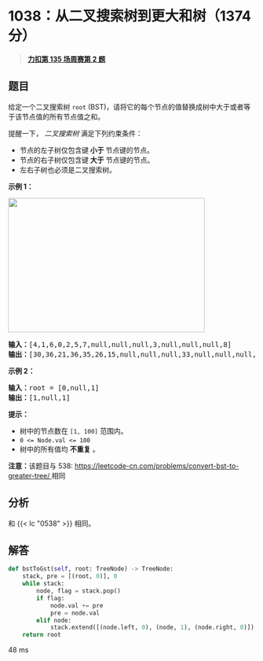 # 1038：从二叉搜索树到更大和树（1374 分）


> <u>**[力扣第 135 场周赛第 2 题](https://leetcode.cn/problems/binary-search-tree-to-greater-sum-tree/)**</u>

## 题目

<p><span style="font-size:10.5pt"><span style="font-family:Calibri"><span style="font-size:10.5000pt"><span style="font-family:宋体"><font face="宋体">给定一个二叉搜索树</font></span></span></span></span> <code>root</code> (BST)<span style="font-size:10.5pt"><span style="font-family:Calibri"><span style="font-size:10.5000pt"><span style="font-family:宋体"><font face="宋体">，请将它的每个</font></span></span></span></span>节点<span style="font-size:10.5pt"><span style="font-family:Calibri"><span style="font-size:10.5000pt"><span style="font-family:宋体"><font face="宋体">的值替换成树中大于或者等于该</font></span></span></span></span>节点<span style="font-size:10.5pt"><span style="font-family:Calibri"><span style="font-size:10.5000pt"><span style="font-family:宋体"><font face="宋体">值的所有</font></span></span></span></span>节点<span style="font-size:10.5pt"><span style="font-family:Calibri"><span style="font-size:10.5000pt"><span style="font-family:宋体"><font face="宋体">值之和。</font></span></span></span></span></p>

<p>提醒一下， <em>二叉搜索树</em> 满足下列约束条件：</p>

<ul>
<li>节点的左子树仅包含键<strong> 小于 </strong>节点键的节点。</li>
<li>节点的右子树仅包含键<strong> 大于</strong> 节点键的节点。</li>
<li>左右子树也必须是二叉搜索树。</li>
</ul>



<p><strong>示例 1：</strong></p>

<p><strong><img alt="" src="https://assets.leetcode-cn.com/aliyun-lc-upload/uploads/2019/05/03/tree.png" style="height:273px; width:400px" /></strong></p>

<pre>
<strong>输入：</strong>[4,1,6,0,2,5,7,null,null,null,3,null,null,null,8]
<strong>输出：</strong>[30,36,21,36,35,26,15,null,null,null,33,null,null,null,8]
</pre>

<p><strong>示例 2：</strong></p>

<pre>
<strong>输入：</strong>root = [0,null,1]
<strong>输出：</strong>[1,null,1]
</pre>



<p><strong>提示：</strong></p>

<ul>
<li>树中的节点数在 <code>[1, 100]</code> 范围内。</li>
<li><code>0 &lt;= Node.val &lt;= 100</code></li>
<li>树中的所有值均 <strong>不重复</strong> 。</li>
</ul>



<p><strong>注意：</strong>该题目与 538: <a href="https://leetcode-cn.com/problems/convert-bst-to-greater-tree/">https://leetcode-cn.com/problems/convert-bst-to-greater-tree/  </a>相同</p>




## 分析

和 {{< lc "0538" >}} 相同。


## 解答

```python
def bstToGst(self, root: TreeNode) -> TreeNode:
    stack, pre = [(root, 0)], 0
    while stack:
        node, flag = stack.pop()
        if flag:
            node.val += pre
            pre = node.val
        elif node:
            stack.extend([(node.left, 0), (node, 1), (node.right, 0)])
    return root
```

48 ms

